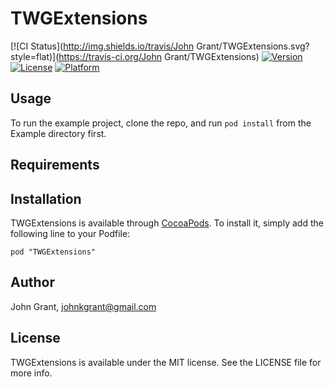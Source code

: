# TWGExtensions

[![CI Status](http://img.shields.io/travis/John Grant/TWGExtensions.svg?style=flat)](https://travis-ci.org/John Grant/TWGExtensions)
[![Version](https://img.shields.io/cocoapods/v/TWGExtensions.svg?style=flat)](http://cocoadocs.org/docsets/TWGExtensions)
[![License](https://img.shields.io/cocoapods/l/TWGExtensions.svg?style=flat)](http://cocoadocs.org/docsets/TWGExtensions)
[![Platform](https://img.shields.io/cocoapods/p/TWGExtensions.svg?style=flat)](http://cocoadocs.org/docsets/TWGExtensions)

## Usage

To run the example project, clone the repo, and run `pod install` from the Example directory first.

## Requirements

## Installation

TWGExtensions is available through [CocoaPods](http://cocoapods.org). To install
it, simply add the following line to your Podfile:

    pod "TWGExtensions"

## Author

John Grant, johnkgrant@gmail.com

## License

TWGExtensions is available under the MIT license. See the LICENSE file for more info.

